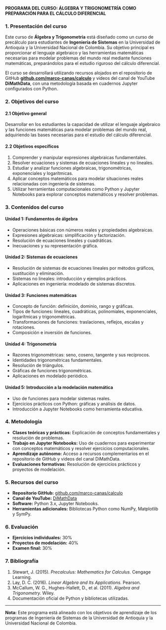 **PROGRAMA DEL CURSO: ÁLGEBRA Y TRIGONOMETRÍA COMO PREPARACIÓN PARA EL CÁLCULO DIFERENCIAL**

### **1. Presentación del curso**
Este curso de **Álgebra y Trigonometría** está diseñado como un curso de precálculo para estudiantes de **Ingeniería de Sistemas** en la Universidad de Antioquia y la Universidad Nacional de Colombia. Su objetivo principal es proporcionar el lenguaje algebraico y las herramientas matemáticas necesarias para modelar problemas del mundo real mediante funciones matemáticas, preparándolos para el estudio riguroso del cálculo diferencial.

El curso se desarrollará utilizando recursos alojados en el repositorio de GitHub **[github.com/marco-canas/calculo](https://github.com/marco-canas/calculo)** y videos del canal de YouTube **DiMathData**, con una metodología basada en cuadernos Jupyter configurados con Python.

### **2. Objetivos del curso**

#### **2.1 Objetivo general**
Desarrollar en los estudiantes la capacidad de utilizar el lenguaje algebraico y las funciones matemáticas para modelar problemas del mundo real, adquiriendo las bases necesarias para el estudio del cálculo diferencial.

#### **2.2 Objetivos específicos**
1. Comprender y manipular expresiones algebraicas fundamentales.
2. Resolver ecuaciones y sistemas de ecuaciones lineales y no lineales.
3. Estudiar y analizar funciones algebraicas, trigonométricas, exponenciales y logarítmicas.
4. Aplicar conceptos matemáticos para modelar situaciones reales relacionadas con ingeniería de sistemas.
5. Utilizar herramientas computacionales como Python y Jupyter Notebooks para explorar conceptos matemáticos y resolver problemas.

### **3. Contenidos del curso**

#### **Unidad 1: Fundamentos de álgebra**
- Operaciones básicas con números reales y propiedades algebraicas.
- Expresiones algebraicas: simplificación y factorización.
- Resolución de ecuaciones lineales y cuadráticas.
- Inecuaciones y su representación gráfica.

#### **Unidad 2: Sistemas de ecuaciones**
- Resolución de sistemas de ecuaciones lineales por métodos gráficos, sustitución y eliminación.
- Sistemas no lineales: introducción y ejemplos prácticos.
- Aplicaciones en ingeniería: modelado de sistemas discretos.

#### **Unidad 3: Funciones matemáticas**
- Concepto de función: definición, dominio, rango y gráficas.
- Tipos de funciones: lineales, cuadráticas, polinomiales, exponenciales, logarítmicas y trigonométricas.
- Transformaciones de funciones: traslaciones, reflejos, escalas y rotaciones.
- Composición e inversión de funciones.

#### **Unidad 4: Trigonometría**
- Razones trigonométricas: seno, coseno, tangente y sus recíprocos.
- Identidades trigonométricas fundamentales.
- Resolución de triángulos.
- Gráficas de funciones trigonométricas.
- Aplicaciones en modelado periódico.

#### **Unidad 5: Introducción a la modelación matemática**
- Uso de funciones para modelar sistemas reales.
- Ejercicios prácticos con Python: gráficas y análisis de datos.
- Introducción a Jupyter Notebooks como herramienta educativa.

### **4. Metodología**
- **Clases teóricas y prácticas:** Explicación de conceptos fundamentales y resolución de problemas.
- **Trabajo en Jupyter Notebooks:** Uso de cuadernos para experimentar con conceptos matemáticos y resolver ejercicios computacionales.
- **Aprendizaje autónomo:** Acceso a recursos complementarios en el repositorio de GitHub y videos del canal DiMathData.
- **Evaluaciones formativas:** Resolución de ejercicios prácticos y proyectos de modelación.

### **5. Recursos del curso**
- **Repositorio GitHub:** [github.com/marco-canas/calculo](https://github.com/marco-canas/calculo)
- **Canal de YouTube:** [DiMathData](https://www.youtube.com/@DiMathData)
- **Software:** Python 3.x, Jupyter Notebooks.
- **Herramientas adicionales:** Bibliotecas Python como NumPy, Matplotlib y SymPy.

### **6. Evaluación**
- **Ejercicios individuales:** 30%
- **Proyectos de modelación:** 40%
- **Examen final:** 30%

### **7. Bibliografía**
1. Stewart, J. (2015). *Precalculus: Mathematics for Calculus.* Cengage Learning.
2. Lay, D. C. (2016). *Linear Algebra and Its Applications.* Pearson.
3. McCallum, W. G., Hughes-Hallett, D., et al. (2011). *Algebra and Trigonometry.* Wiley.
4. Documentación oficial de Python y bibliotecas utilizadas.

---

**Nota:** Este programa está alineado con los objetivos de aprendizaje de los programas de Ingeniería de Sistemas de la Universidad de Antioquia y la Universidad Nacional de Colombia.

